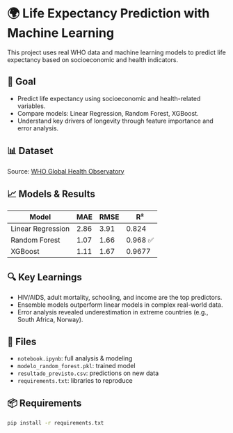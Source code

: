 # 🌍 Life Expectancy Prediction with Machine Learning

This project uses real WHO data and machine learning models to predict life expectancy based on socioeconomic and health indicators.

## 🎯 Goal
- Predict life expectancy using socioeconomic and health-related variables.
- Compare models: Linear Regression, Random Forest, XGBoost.
- Understand key drivers of longevity through feature importance and error analysis.

## 📊 Dataset
Source: [WHO Global Health Observatory](https://www.who.int/data/gho)

## 📈 Models & Results

| Model            | MAE  | RMSE | R²     |
|------------------|------|------|--------|
| Linear Regression| 2.86 | 3.91 | 0.824  |
| Random Forest    | 1.07 | 1.66 | 0.968 ✅ |
| XGBoost          | 1.11 | 1.67 | 0.9677 |

## 🔍 Key Learnings
- HIV/AIDS, adult mortality, schooling, and income are the top predictors.
- Ensemble models outperform linear models in complex real-world data.
- Error analysis revealed underestimation in extreme countries (e.g., South Africa, Norway).

## 🧪 Files
- `notebook.ipynb`: full analysis & modeling
- `modelo_random_forest.pkl`: trained model
- `resultado_previsto.csv`: predictions on new data
- `requirements.txt`: libraries to reproduce

## 📦 Requirements
```bash
pip install -r requirements.txt

